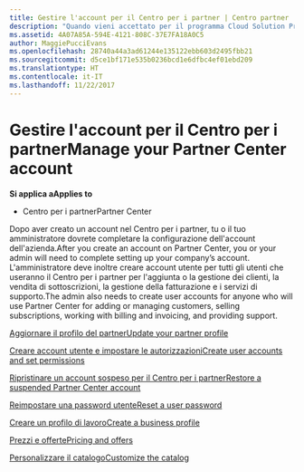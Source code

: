 ```yaml
---
title: Gestire l'account per il Centro per i partner | Centro partner
description: "Quando vieni accettato per il programma Cloud Solution Provider, tu o il tuo amministratore dovete configurare l'account della società nel Centro per i partner."
ms.assetid: 4A07A85A-594E-4121-808C-37E7FA18A0C5
author: MaggiePucciEvans
ms.openlocfilehash: 28740a44a3ad61244e135122ebb603d2495fbb21
ms.sourcegitcommit: d5ce1bf171e535b0236bcd1e6dfbc4ef01ebd209
ms.translationtype: HT
ms.contentlocale: it-IT
ms.lasthandoff: 11/22/2017
---
```

# <a name="manage-your-partner-center-account"></a><span data-ttu-id="a085f-103">Gestire l'account per il Centro per i partner</span><span class="sxs-lookup"><span data-stu-id="a085f-103">Manage your Partner Center account</span></span>

**<span data-ttu-id="a085f-104">Si applica a</span><span class="sxs-lookup"><span data-stu-id="a085f-104">Applies to</span></span>**

-  <span data-ttu-id="a085f-105">Centro per i partner</span><span class="sxs-lookup"><span data-stu-id="a085f-105">Partner Center</span></span>

<span data-ttu-id="a085f-106">Dopo aver creato un account nel Centro per i partner, tu o il tuo amministratore dovrete completare la configurazione dell'account dell'azienda.</span><span class="sxs-lookup"><span data-stu-id="a085f-106">After you create an account on Partner Center, you or your admin will need to complete setting up your company’s account.</span></span> <span data-ttu-id="a085f-107">L'amministratore deve inoltre creare account utente per tutti gli utenti che useranno il Centro per i partner per l'aggiunta o la gestione dei clienti, la vendita di sottoscrizioni, la gestione della fatturazione e i servizi di supporto.</span><span class="sxs-lookup"><span data-stu-id="a085f-107">The admin also needs to create user accounts for anyone who will use Partner Center for adding or managing customers, selling subscriptions, working with billing and invoicing, and providing support.</span></span>

[<span data-ttu-id="a085f-108">Aggiornare il profilo del partner</span><span class="sxs-lookup"><span data-stu-id="a085f-108">Update your partner profile</span></span>](update-your-partner-profile.md)

[<span data-ttu-id="a085f-109">Creare account utente e impostare le autorizzazioni</span><span class="sxs-lookup"><span data-stu-id="a085f-109">Create user accounts and set permissions</span></span>](create-user-accounts-and-set-permissions.md)

[<span data-ttu-id="a085f-110">Ripristinare un account sospeso per il Centro per i partner</span><span class="sxs-lookup"><span data-stu-id="a085f-110">Restore a suspended Partner Center account</span></span>](suspended-partner-center-account.md)

[<span data-ttu-id="a085f-111">Reimpostare una password utente</span><span class="sxs-lookup"><span data-stu-id="a085f-111">Reset a user password</span></span>](reset-a-user-password.md)

[<span data-ttu-id="a085f-112">Creare un profilo di lavoro</span><span class="sxs-lookup"><span data-stu-id="a085f-112">Create a business profile</span></span>](create-a-marketing-profile.md)

[<span data-ttu-id="a085f-113">Prezzi e offerte</span><span class="sxs-lookup"><span data-stu-id="a085f-113">Pricing and offers</span></span>](pricing-and-offers.md)

[<span data-ttu-id="a085f-114">Personalizzare il catalogo</span><span class="sxs-lookup"><span data-stu-id="a085f-114">Customize the catalog</span></span>](customize-the-catalog.md)

 

 



